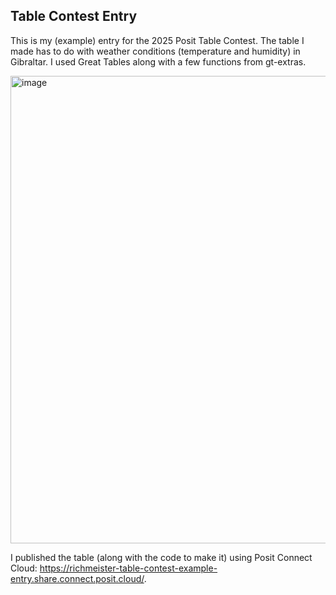 ## Table Contest Entry

This is my (example) entry for the 2025 Posit Table Contest. The table I made has to do with weather conditions (temperature and humidity) in Gibraltar. I used Great Tables along with a few functions from gt-extras. 

<img width="1179" height="748" alt="image" src="https://github.com/user-attachments/assets/3efcd78e-47c4-4a5d-a882-a14842b3f24e" />

I published the table (along with the code to make it) using Posit Connect Cloud: https://richmeister-table-contest-example-entry.share.connect.posit.cloud/.
